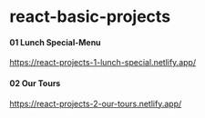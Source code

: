 # react-basic-projects

#### 01 Lunch Special-Menu
https://react-projects-1-lunch-special.netlify.app/

#### 02 Our Tours
https://react-projects-2-our-tours.netlify.app/